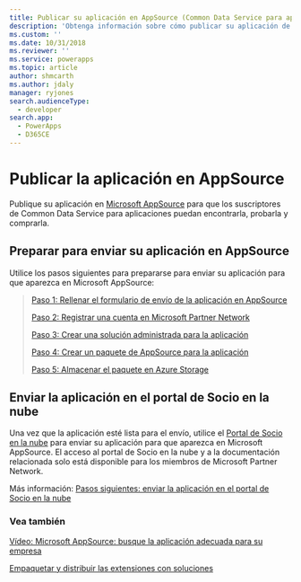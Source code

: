 ```yaml
---
title: Publicar su aplicación en AppSource (Common Data Service para aplicaciones) | Microsoft Docs
description: 'Obtenga información sobre cómo publicar su aplicación de Dynamics 365 Customer Engagement en Microsoft AppSource para que los suscriptores puedan encontrarla, probarla y comprarla.'
ms.custom: ''
ms.date: 10/31/2018
ms.reviewer: ''
ms.service: powerapps
ms.topic: article
author: shmcarth
ms.author: jdaly
manager: ryjones
search.audienceType:
  - developer
search.app:
  - PowerApps
  - D365CE
---
```

# <a name="publish-your-app-on-appsource"></a>Publicar la aplicación en AppSource

Publique su aplicación en [Microsoft AppSource](https://appsource.microsoft.com) para que los suscriptores de Common Data Service para aplicaciones puedan encontrarla, probarla y comprarla. 

## <a name="prepare-for-submitting-your-app-on-appsource"></a>Preparar para enviar su aplicación en AppSource

Utilice los pasos siguientes para prepararse para enviar su aplicación para que aparezca en Microsoft AppSource:

> [Paso 1: Rellenar el formulario de envío de la aplicación en AppSource](fill-app-submission-form-appsource.md)
> 
> [Paso 2: Registrar una cuenta en Microsoft Partner Network](register-microsoft-partner-network.md)
> 
> [Paso 3: Crear una solución administrada para la aplicación](create-solution-app-appsource.md)
> 
> [Paso 4: Crear un paquete de AppSource para la aplicación](create-package-app-appsource.md)
> 
> [Paso 5: Almacenar el paquete en Azure Storage](store-appsource-package-azure-storage.md)

## <a name="submit-your-app-on-cloud-partner-portal"></a>Enviar la aplicación en el portal de Socio en la nube

Una vez que la aplicación esté lista para el envío, utilice el [Portal de Socio en la nube](https://cloudpartner.azure.com) para enviar su aplicación para que aparezca en Microsoft AppSource. El acceso al portal de Socio en la nube y a la documentación relacionada solo está disponible para los miembros de Microsoft Partner Network.

Más información: [Pasos siguientes: enviar la aplicación en el portal de Socio en la nube](next-steps-submit-app-cloud-partner-portal.md)
  
 <!--If your app is a good fit, please proceed to the next step to submit your app. The specific process for this may change over time, but at the time this was written the process consists of a form where you will let us know about your app and how to contact you. After that, someone will contact you and help lead you through the process of registering your app.  
  
   
  
 When potential customers click on the listing for your app on AppSource there are different experiences they may have depending on how your app is registered. There are three submission types: *hosted*, *partner-led* and *customer-led*.  
  
-   A *hosted trial* will display a link to allow an interested customer to try your application in a separate hosted environment.  
  
-   A *partner-led trial* is essentially a lead-referral program where the AppSource site will forward information to you about a someone who is interested in your app. A partner led trial is a good choice when your app has solutions with dependencies or is not installed as a [!INCLUDE[pn_dynamics_crm](../includes/pn-dynamics-crm.md)] solution.  
  
-   A *customer-led trial* is where the customer will have the opportunity to install your application into their [!INCLUDE[pn_dynamics_crm_online](../includes/pn-dynamics-crm-online.md)] organization.  
  
## Certification process for customer-led trial offer  
 The customer-led trial offer has the most rigorous certification process. For a customer-led trial you will need to create a [!INCLUDE[pn_dynamics_crm](../includes/pn-dynamics-crm.md)] Package. A [!INCLUDE[pn_dynamics_crm](../includes/pn-dynamics-crm.md)] package is a setup package for deploying [!INCLUDE[pn_dynamics_crm](../includes/pn-dynamics-crm.md)] solutions, data and executing install and upgrade operations on an instance of [!INCLUDE[pn_dynamics_crm](../includes/pn-dynamics-crm.md)]. This allows for the automation of installation tasks to support deploying an application into the customer's [!INCLUDE[pn_dynamics_crm](../includes/pn-dynamics-crm.md)] environment. Creating [!INCLUDE[pn_dynamics_crm](../includes/pn-dynamics-crm.md)] packages is identical to creating packages for the [!INCLUDE[pn_package_deployer_long](../includes/pn-package-deployer-long.md)] with a few additional steps. More information: [Create packages for the Dynamics 365 Package Deployer](create-packages-package-deployer.md)  
  
 When submitting a [!INCLUDE[pn_dynamics_crm](../includes/pn-dynamics-crm.md)] Package for a customer-led trial please be aware of the following:  
  
-   Your [!INCLUDE[pn_dynamics_crm](../includes/pn-dynamics-crm.md)] Package will be tested to make sure that it only uses supported extensibility methods as documented in the [!INCLUDE [pn-sdk](../includes/pn-sdk.md)].  
  
-   With your [!INCLUDE[pn_dynamics_crm](../includes/pn-dynamics-crm.md)] Package you will need to provide a number of test cases and use cases which will be reviewed as part of the certification process.-->  
  
### <a name="see-also"></a>Vea también  
[Vídeo: Microsoft AppSource: busque la aplicación adecuada para su empresa](https://youtu.be/hpq_Y9LuIB8)

[Empaquetar y distribuir las extensiones con soluciones](/dynamics365/customer-engagement/developer/package-distribute-extensions-use-solutions) 

